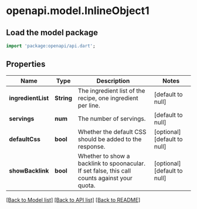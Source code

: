 # openapi.model.InlineObject1

## Load the model package
```dart
import 'package:openapi/api.dart';
```

## Properties
Name | Type | Description | Notes
------------ | ------------- | ------------- | -------------
**ingredientList** | **String** | The ingredient list of the recipe, one ingredient per line. | [default to null]
**servings** | **num** | The number of servings. | [default to null]
**defaultCss** | **bool** | Whether the default CSS should be added to the response. | [optional] [default to null]
**showBacklink** | **bool** | Whether to show a backlink to spoonacular. If set false, this call counts against your quota. | [optional] [default to null]

[[Back to Model list]](../README.md#documentation-for-models) [[Back to API list]](../README.md#documentation-for-api-endpoints) [[Back to README]](../README.md)


